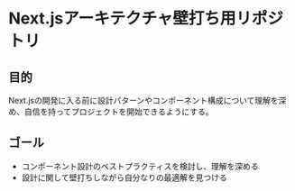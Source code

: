 # Next.jsアーキテクチャ壁打ち用リポジトリ

## 目的
Next.jsの開発に入る前に設計パターンやコンポーネント構成について理解を深め、自信を持ってプロジェクトを開始できるようにする。

## ゴール
- コンポーネント設計のベストプラクティスを検討し、理解を深める
- 設計に関して壁打ちしながら自分なりの最適解を見つける
